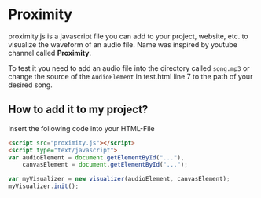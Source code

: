 # Proximity
proximity.js is a javascript file you can add to your project, website, etc. to visualize the waveform of an audio file. Name was inspired by youtube channel called __Proximity__.

To test it you need to add an audio file into the directory called `song.mp3` or change the source of the `AudioElement` in test.html line 7 to the path of your desired song.

## How to add it to my project?
Insert the following code into your HTML-File
```html
<script src="proximity.js"></script>
<script type="text/javascript">
var audioElement = document.getElementById("..."),
	canvasElement = document.getElementById("...");

var myVisualizer = new visualizer(audioElement, canvasElement);
myVisualizer.init();
```

